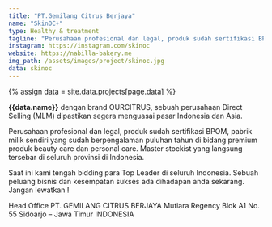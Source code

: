 ```yaml
---
title: "PT.Gemilang Citrus Berjaya"
name: "SkinOC+"
type: Healthy & treatment
tagline: "Perusahaan profesional dan legal, produk sudah sertifikasi BPOM"
instagram: https://instagram.com/skinoc
website: https://nabilla-bakery.me
img_path: /assets/images/project/skinoc.jpg
data: skinoc
---  
```

{% assign data = site.data.projects[page.data] %}

**{{data.name}}** dengan brand OURCITRUS, sebuah perusahaan Direct Selling (MLM) dipastikan segera menguasai pasar Indonesia dan Asia.

Perusahaan profesional dan legal, produk sudah sertifikasi BPOM, pabrik milik sendiri yang sudah berpengalaman puluhan tahun di bidang premium produk beauty care dan personal care. Master stockist yang langsung tersebar di seluruh provinsi di Indonesia.

Saat ini kami tengah bidding para Top Leader di seluruh Indonesia. Sebuah peluang bisnis dan kesempatan sukses ada dihadapan anda sekarang. Jangan lewatkan !

Head Office
PT. GEMILANG CITRUS BERJAYA Mutiara Regency Blok A1 No. 55 Sidoarjo – Jawa Timur INDONESIA
